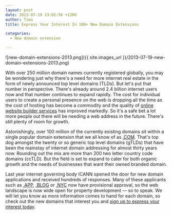 ```yaml
---
layout: post
date: 2013-07-19 13:02:56 +1200
author: Timo
title: Express Your Interest In 100+ New Domain Extensions

categories:
  - New domain extension

---
```


![new-domain-extensions-2013.png]({{ site.images_url }}/2013-07-19-new-domain-extensions-2013.png)

With over 250 million domain names currently registered globally, you may be wondering just why there's a need for more internet real estate in the form of newly announced top level domains (TLDs). But let's put that number in perspective. There's already around 2.4 billion internet users now and that number continues to expand rapidly. The cost for individual users to create a personal presence on the web is dropping all the time as the cost of hosting has become a commodity and the quality of [online website builder services](https://iwantmyname.com/services/website-builder) has improved markedly. So it's a safe bet a lot more people out there will be needing a web address in the future. There's still plenty of room for growth.

Astonishingly, over 100 million of the currently existing domains sit within a single popular domain extension that we all know of as [.COM](https://iwantmyname.com/domains/com-domain-name-registration-for-commercial). That's top dog amongst the twenty or so generic top level domains (gTLDs) that have been the mainstay of internet domain addressing for almost thirty years now. Rounding out the mix are more than 200 two letter country code domains (ccTLD). But the field is set to expand to cater for both organic growth and the needs of businesses that want their owned branded domain.

Last year internet governing body ICANN opened the door for new domain applications and received hundreds of responses. Many of these applicants such as [.APP](https://iwantmyname.com/domains/dot-app), [.BLOG](https://iwantmyname.com/domains/dot-blog) or [.NYC](https://iwantmyname.com/domains/dot-nyc) now have provisional approval, so the web landscape is now wide open for property development &mdash; so to speak. We will let you know as more information comes to hand for each domain, so check out the new domains that interest you and [sign up to express your interest today](https://iwantmyname.com/domains/new-gtld-domain-extensions).
